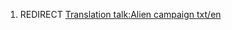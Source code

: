 1.  REDIRECT [Translation talk:Alien campaign
    txt/en](Translation_talk:Alien_campaign_txt/en "wikilink")